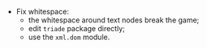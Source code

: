 - Fix whitespace:
  - the whitespace around text nodes break the game;
  - edit `triade` package directly;
  - use the `xml.dom` module.
